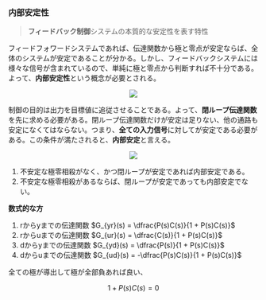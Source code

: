 ### 内部安定性
> **フィードバック制御**システムの本質的な安定性を表す特性

フィードフォワードシステムであれば、伝達関数から極と零点が安定ならば、全体のシステムが安定であることが分かる。しかし、フィードバックシステムには様々な信号が含まれているので、単純に極と零点から判断すれば不十分である。よって、**内部安定性**という概念が必要とされる。

<p align="center">
    <img src="https://controlabo.com/wp-content/uploads/2022/04/closed_loop_tf_block.png"/>
</p>

制御の目的は出力を目標値に追従させることである。よって、**閉ループ伝達関数**を先に求める必要がある。閉ループ伝達関数だけが安定は足りない、他の通路も安定になくてはならない。つまり、**全ての入力信号**に対してが安定である必要がある。この条件が満たされると、**内部安定**と言える。

<p align="center">
    <img src="https://controlabo.com/wp-content/uploads/2022/04/internal_stability_block-1.png"/>
</p>

1. 不安定な極零相殺がなく、かつ閉ループが安定であれば内部安定である。
2. 不安定な極零相殺があるならば、閉ループが安定であっても内部安定でない。

**数式的な方**

1. rからyまでの伝達関数 $G_{yr}(s) = \dfrac{P(s)C(s)}{1 + P(s)C(s)}$
2. rからuまでの伝達関数 $G_{ur}(s) = \dfrac{C(s)}{1 + P(s)C(s)}$ 
3. dからyまでの伝達関数 $G_{yd}(s) = \dfrac{P(s)}{1 + P(s)C(s)}$ 
4. dからuまでの伝達関数 $G_{ud}(s) = -\dfrac{P(s)C(s)}{1 + P(s)C(s)}$

全ての極が導出して極が全部負あれば良い、

$$ 
  1 + P(s)C(s) = 0
$$